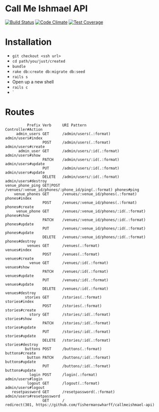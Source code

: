 # Call Me Ishmael API

[![Build Status][ci-image]][ci-url]
[![Code Climate][cc-climate-image]][cc-climate-url]
[![Test Coverage][cc-coverage-image]][cc-coverage-url]

# Installation

- `git checkout <ssh url>`
- `cd path/you/just/created`
- `bundle`
- `rake db:create db:migrate db:seed`
- `rails s`
- Open up a new shell
- `rails c`
- `

# Routes

              Prefix Verb     URI Pattern                                       Controller#Action
         admin_users GET      /admin/users(.:format)                            admin/users#index
                     POST     /admin/users(.:format)                            admin/users#create
          admin_user GET      /admin/users/:id(.:format)                        admin/users#show
                     PATCH    /admin/users/:id(.:format)                        admin/users#update
                     PUT      /admin/users/:id(.:format)                        admin/users#update
                     DELETE   /admin/users/:id(.:format)                        admin/users#destroy
    venue_phone_ping GET|POST /venues/:venue_id/phones/:phone_id/ping(.:format) phones#ping
        venue_phones GET      /venues/:venue_id/phones(.:format)                phones#index
                     POST     /venues/:venue_id/phones(.:format)                phones#create
         venue_phone GET      /venues/:venue_id/phones/:id(.:format)            phones#show
                     PATCH    /venues/:venue_id/phones/:id(.:format)            phones#update
                     PUT      /venues/:venue_id/phones/:id(.:format)            phones#update
                     DELETE   /venues/:venue_id/phones/:id(.:format)            phones#destroy
              venues GET      /venues(.:format)                                 venues#index
                     POST     /venues(.:format)                                 venues#create
               venue GET      /venues/:id(.:format)                             venues#show
                     PATCH    /venues/:id(.:format)                             venues#update
                     PUT      /venues/:id(.:format)                             venues#update
                     DELETE   /venues/:id(.:format)                             venues#destroy
             stories GET      /stories(.:format)                                stories#index
                     POST     /stories(.:format)                                stories#create
               story GET      /stories/:id(.:format)                            stories#show
                     PATCH    /stories/:id(.:format)                            stories#update
                     PUT      /stories/:id(.:format)                            stories#update
                     DELETE   /stories/:id(.:format)                            stories#destroy
             buttons POST     /buttons(.:format)                                buttons#create
              button PATCH    /buttons/:id(.:format)                            buttons#update
                     PUT      /buttons/:id(.:format)                            buttons#update
               login POST     /login(.:format)                                  admin/users#login
              logout GET      /logout(.:format)                                 admin/users#logout
       resetpassword GET      /resetpassword(.:format)                          admin/users#resetpassword
                     GET      /                                                 redirect(301, https://github.com/fishermanswharff/callmeishmael-api)



[ci-image]: https://magnum.travis-ci.com/fishermanswharff/callmeishmael-api.svg?token=ywtwaukB2udjyiFG1GbL&branch=master
[ci-url]: https://magnum.travis-ci.com/fishermanswharff/callmeishmael-api

[cc-climate-image]: https://codeclimate.com/repos/552b1979695680373f000a7d/badges/b6474b9a7d66964c7b98/gpa.svg
[cc-climate-url]: https://codeclimate.com/repos/552b1979695680373f000a7d/feed

[cc-coverage-image]: https://codeclimate.com/repos/552b1979695680373f000a7d/badges/b6474b9a7d66964c7b98/coverage.svg
[cc-coverage-url]: https://codeclimate.com/repos/552b1979695680373f000a7d/feed


